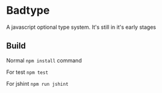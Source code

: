 # Badtype
A javascript optional type system. It's still in it's early stages

Build
---

Normal `npm install` command

For test `npm test`

For jshint `npm run jshint`
